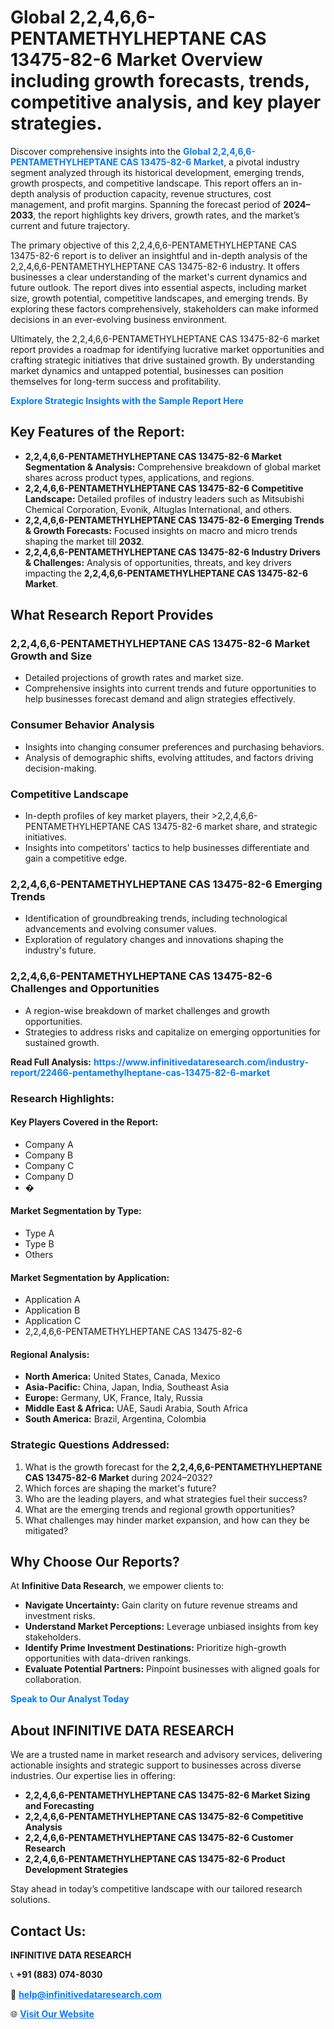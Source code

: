 <h1>Global 2,2,4,6,6-PENTAMETHYLHEPTANE CAS 13475-82-6 Market Overview including growth forecasts, trends, competitive analysis, and key player strategies.</h1>
<p>
Discover comprehensive insights into the 
<a href="https://www.infinitivedataresearch.com/industry-report/22466-pentamethylheptane-cas-13475-82-6-market" rel="dofollow" style="color: #007BFF; text-decoration: none;"><strong>Global 2,2,4,6,6-PENTAMETHYLHEPTANE CAS 13475-82-6 Market</strong></a>, a pivotal industry segment analyzed through its historical development, emerging trends, growth prospects, and competitive landscape. This report offers an in-depth analysis of production capacity, revenue structures, cost management, and profit margins. Spanning the forecast period of <strong>2024–2033</strong>, the report highlights key drivers, growth rates, and the market’s current and future trajectory.
</p>
<p>
The primary objective of this 2,2,4,6,6-PENTAMETHYLHEPTANE CAS 13475-82-6 report is to deliver an insightful and in-depth analysis of the 2,2,4,6,6-PENTAMETHYLHEPTANE CAS 13475-82-6 industry. It offers businesses a clear understanding of the market's current dynamics and future outlook. The report dives into essential aspects, including market size, growth potential, competitive landscapes, and emerging trends. By exploring these factors comprehensively, stakeholders can make informed decisions in an ever-evolving business environment.
</p>
<p>
Ultimately, the 2,2,4,6,6-PENTAMETHYLHEPTANE CAS 13475-82-6 market report provides a roadmap for identifying lucrative market opportunities and crafting strategic initiatives that drive sustained growth. By understanding market dynamics and untapped potential, businesses can position themselves for long-term success and profitability.
</p>
<p>
<a href="https://www.infinitivedataresearch.com/request-sample/reportId=112510" style="color: #007BFF; text-decoration: none;"><strong>Explore Strategic Insights with the Sample Report Here</strong></a>
</p>

<h2>Key Features of the Report:</h2>
<ul>
<li><strong>2,2,4,6,6-PENTAMETHYLHEPTANE CAS 13475-82-6 Market Segmentation & Analysis:</strong> Comprehensive breakdown of global market shares across product types, applications, and regions.</li>
<li><strong>2,2,4,6,6-PENTAMETHYLHEPTANE CAS 13475-82-6 Competitive Landscape:</strong> Detailed profiles of industry leaders such as Mitsubishi Chemical Corporation, Evonik, Altuglas International, and others.</li>
<li><strong>2,2,4,6,6-PENTAMETHYLHEPTANE CAS 13475-82-6 Emerging Trends & Growth Forecasts:</strong> Focused insights on macro and micro trends shaping the market till <strong>2032</strong>.</li>
<li><strong>2,2,4,6,6-PENTAMETHYLHEPTANE CAS 13475-82-6 Industry Drivers & Challenges:</strong> Analysis of opportunities, threats, and key drivers impacting the <strong>2,2,4,6,6-PENTAMETHYLHEPTANE CAS 13475-82-6 Market</strong>.</li>
</ul>

<h2>What Research Report Provides</h2>
<h3>2,2,4,6,6-PENTAMETHYLHEPTANE CAS 13475-82-6 Market Growth and Size</h3>
<ul>
<li>Detailed projections of growth rates and market size.</li>
<li>Comprehensive insights into current trends and future opportunities to help businesses forecast demand and align strategies effectively.</li>
</ul>

<h3>Consumer Behavior Analysis</h3>
<ul>
<li>Insights into changing consumer preferences and purchasing behaviors.</li>
<li>Analysis of demographic shifts, evolving attitudes, and factors driving decision-making.</li>
</ul>

<h3>Competitive Landscape</h3>
<ul>
<li>In-depth profiles of key market players, their >2,2,4,6,6-PENTAMETHYLHEPTANE CAS 13475-82-6 market share, and strategic initiatives.</li>
<li>Insights into competitors' tactics to help businesses differentiate and gain a competitive edge.</li>
</ul>

<h3>2,2,4,6,6-PENTAMETHYLHEPTANE CAS 13475-82-6 Emerging Trends</h3>
<ul>
<li>Identification of groundbreaking trends, including technological advancements and evolving consumer values.</li>
<li>Exploration of regulatory changes and innovations shaping the industry's future.</li>
</ul>

<h3>2,2,4,6,6-PENTAMETHYLHEPTANE CAS 13475-82-6 Challenges and Opportunities</h3>
<ul>
<li>A region-wise breakdown of market challenges and growth opportunities.</li>
<li>Strategies to address risks and capitalize on emerging opportunities for sustained growth.</li>
</ul>
<p><strong>Read Full Analysis:</strong> <a href="https://www.infinitivedataresearch.com/industry-report/22466-pentamethylheptane-cas-13475-82-6-market" rel="dofollow" style="color: #007BFF; text-decoration: none;"><strong>https://www.infinitivedataresearch.com/industry-report/22466-pentamethylheptane-cas-13475-82-6-market</strong></a></p>
<h3>Research Highlights:</h3>
<h4>Key Players Covered in the Report:</h4>
<ul><li>Company A</li><li>Company B</li><li>Company C</li><li>Company D</li><li>�</li></ul>
<h4>Market Segmentation by Type:</h4>
<ul><li>Type A</li><li>Type B</li><li>Others</li></ul>
<h4>Market Segmentation by Application:</h4>
<ul><li>Application A</li><li>Application B</li><li>Application C</li><li>2,2,4,6,6-PENTAMETHYLHEPTANE CAS 13475-82-6</li></ul>

<h4>Regional Analysis:</h4>
<ul>
<li><strong>North America:</strong> United States, Canada, Mexico</li>
<li><strong>Asia-Pacific:</strong> China, Japan, India, Southeast Asia</li>
<li><strong>Europe:</strong> Germany, UK, France, Italy, Russia</li>
<li><strong>Middle East & Africa:</strong> UAE, Saudi Arabia, South Africa</li>
<li><strong>South America:</strong> Brazil, Argentina, Colombia</li>
</ul>

<h3>Strategic Questions Addressed:</h3>
<ol>
<li>What is the growth forecast for the <strong>2,2,4,6,6-PENTAMETHYLHEPTANE CAS 13475-82-6 Market</strong> during 2024–2032?</li>
<li>Which forces are shaping the market's future?</li>
<li>Who are the leading players, and what strategies fuel their success?</li>
<li>What are the emerging trends and regional growth opportunities?</li>
<li>What challenges may hinder market expansion, and how can they be mitigated?</li>
</ol>

<h2>Why Choose Our Reports?</h2>
<p>At <strong>Infinitive Data Research</strong>, we empower clients to:</p>
<ul>
<li><strong>Navigate Uncertainty:</strong> Gain clarity on future revenue streams and investment risks.</li>
<li><strong>Understand Market Perceptions:</strong> Leverage unbiased insights from key stakeholders.</li>
<li><strong>Identify Prime Investment Destinations:</strong> Prioritize high-growth opportunities with data-driven rankings.</li>
<li><strong>Evaluate Potential Partners:</strong> Pinpoint businesses with aligned goals for collaboration.</li>
</ul>
<p><a href="https://www.infinitivedataresearch.com/industry-report/22466-pentamethylheptane-cas-13475-82-6-market" rel="dofollow" style="color: #007BFF; text-decoration: none;"><strong>Speak to Our Analyst Today</strong></a></p>

<h2>About INFINITIVE DATA RESEARCH</h2>
<p>We are a trusted name in market research and advisory services, delivering actionable insights and strategic support to businesses across diverse industries. Our expertise lies in offering:</p>
<ul>
<li><strong>2,2,4,6,6-PENTAMETHYLHEPTANE CAS 13475-82-6 Market Sizing and Forecasting</strong></li>
<li><strong>2,2,4,6,6-PENTAMETHYLHEPTANE CAS 13475-82-6 Competitive Analysis</strong></li>
<li><strong>2,2,4,6,6-PENTAMETHYLHEPTANE CAS 13475-82-6 Customer Research</strong></li>
<li><strong>2,2,4,6,6-PENTAMETHYLHEPTANE CAS 13475-82-6 Product Development Strategies</strong></li>
</ul>
<p>Stay ahead in today’s competitive landscape with our tailored research solutions.</p>

<h2>Contact Us:</h2>
<p><strong>INFINITIVE DATA RESEARCH</strong></p>
<p>📞 <strong>+91 (883) 074-8030</strong></p>
<p>📧 <strong><a href="mailto:help@infinitivedataresearch.com" style="color: #007BFF;">help@infinitivedataresearch.com</a></strong></p>
<p>🌐 <strong><a href="https://www.infinitivedataresearch.com" rel="dofollow" style="color: #007BFF;">Visit Our Website</a></strong></p>